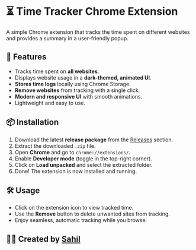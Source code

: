 # ⏳ Time Tracker Chrome Extension

A simple Chrome extension that tracks the time spent on different websites and provides a summary in a user-friendly popup.

## 🚀 Features
- Tracks time spent on **all websites**.
- Displays website usage in a **dark-themed, animated UI**.
- **Stores time logs** locally using Chrome Storage.
- **Remove websites** from tracking with a single click.
- **Modern and responsive UI** with smooth animations.
- Lightweight and easy to use.

## 📦 Installation
1. Download the latest **release package** from the [Releases](https://github.com/your-repo/releases) section.
2. Extract the downloaded `.zip` file.
3. Open **Chrome** and go to `chrome://extensions/`.
4. Enable **Developer mode** (toggle in the top-right corner).
5. Click on **Load unpacked** and select the extracted folder.
6. Done! The extension is now installed and running.

## 🛠 Usage
- Click on the extension icon to view tracked time.
- Use the **Remove** button to delete unwanted sites from tracking.
- Enjoy seamless, automatic tracking while you browse.

## 👨‍💻 Created by [Sahil](https://sahilportfolio.me/)
